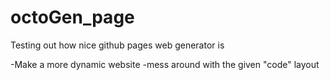# octoGen_page
Testing out how nice github pages web generator is

-Make a more dynamic website
-mess around with the given "code" layout
